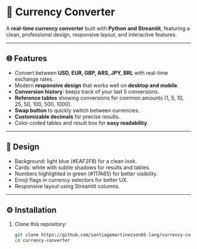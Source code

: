 # 💱 Currency Converter

A **real-time currency converter** built with **Python and Streamlit**, featuring a clean, professional design, responsive layout, and interactive features.

---

## 🌐 Features

- Convert between **USD, EUR, GBP, ARS, JPY, BRL** with real-time exchange rates.
- Modern **responsive design** that works well on **desktop and mobile**.
- **Conversion history**: keeps track of your last 5 conversions.
- **Reference tables** showing conversions for common amounts (1, 5, 10, 25, 50, 100, 500, 1000).
- **Swap button** to quickly switch between currencies.
- **Customizable decimals** for precise results.
- Color-coded tables and result box for **easy readability**.

---

## 🎨 Design

- Background: light blue (#EAF2F8) for a clean look.
- Cards: white with subtle shadows for results and tables.
- Numbers highlighted in green (#117A65) for better visibility.
- Emoji flags in currency selectors for better UX.
- Responsive layout using Streamlit columns.

---

## ⚙️ Installation

1. Clone this repository:
   ```bash
   git clone https://github.com/santiagomartinezvon65-lang/currency-converter.git
   cd currency-converter
